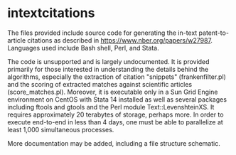 # intextcitations

The files provided include source code for generating the in-text patent-to-article citations as described in https://www.nber.org/papers/w27987. Languages used include Bash shell, Perl, and Stata.

The code is unsupported and is largely undocumented. It is provided primarily for those interested in understanding the details behind  the algorithms, especially the extraction of citation "snippets" (frankenfilter.pl) and the scoring of extracted matches against scientific articles (score_matches.pl). Moreover, it is executable only in a Sun Grid Engine environment on CentOS with Stata 14 installed as well as several packages including ftools and gtools and the Perl module Text::LevenshteinXS. It requires approximately 20 terabytes of storage, perhaps more. In order to execute end-to-end in less than 4 days, one must be able to parallelize at least 1,000 simultaneous processes.

More documentation may be added, including a file structure schematic.
